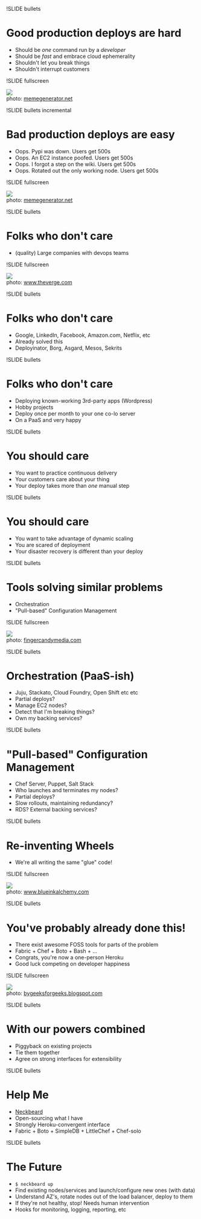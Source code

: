 !SLIDE bullets
# Good production deploys are hard

* Should be *one* command run by a *developer*
* Should be *fast* and embrace cloud ephemerality
* Shouldn't let you break things
* Shouldn't interrupt customers

!SLIDE fullscreen

<img src="neckbeard.jpg">
<br />
<div class="photo-credits">
        photo: <a href="http://memegenerator.net/Richard-Stallman/images/new/alltime/page/2">
memegenerator.net</a>
</div>

!SLIDE bullets incremental
# Bad production deploys are easy

* Oops. Pypi was down. Users get 500s
* Oops. An EC2 instance poofed. Users get 500s
* Oops. I forgot a step on the wiki. Users get 500s
* Oops. Rotated out the only working node. Users get 500s

!SLIDE fullscreen

<img src="deploy_disaster.jpg">
<br />
<div class="photo-credits">
        photo: <a href="http://memegenerator.net/instance/36234685">
memegenerator.net</a>
</div>

!SLIDE bullets
# Folks who don't care

* (quality) Large companies with devops teams

!SLIDE fullscreen

<img src="smiling_google_dude.jpg">
<br />
<div class="photo-credits">
        photo: <a href="http://www.theverge.com/2013/2/13/3986794/vince-vaughn-and-owen-wilson-go-to-google-in-the-trailer-for-the-internship">
www.theverge.com</a>
</div>

!SLIDE bullets
# Folks who don't care

* Google, LinkedIn, Facebook, Amazon.com, Netflix, etc
* Already solved this
* Deployinator, Borg, Asgard, Mesos, Sekrits

!SLIDE bullets
# Folks who don't care

* Deploying known-working 3rd-party apps (Wordpress)
* Hobby projects
* Deploy once per month to your one co-lo server
* On a PaaS and very happy

!SLIDE bullets
# You should care

* You want to practice continuous delivery
* Your customers care about your thing
* Your deploy takes more than *one* manual step

!SLIDE bullets
# You should care

* You want to take advantage of dynamic scaling
* You are scared of deployment
* Your disaster recovery is different than your deploy

!SLIDE bullets
# Tools solving similar problems

* Orchestration
* "Pull-based" Configuration Management

!SLIDE fullscreen

<img src="square_peg.jpg">
<br />
<div class="photo-credits">
        photo: <a href="http://fingercandymedia.com/5104-square-peg-in-a-round-hole-social-media">
fingercandymedia.com</a>
</div>

!SLIDE bullets
# Orchestration (PaaS-ish)

* Juju, Stackato, Cloud Foundry, Open Shift etc etc
* Partial deploys?
* Manage EC2 nodes?
* Detect that I'm breaking things?
* Own my backing services?

!SLIDE bullets
# "Pull-based" Configuration Management

* Chef Server, Puppet, Salt Stack
* Who launches and terminates my nodes?
* Partial deploys?
* Slow rollouts, maintaining redundancy?
* RDS? External backing services?

!SLIDE bullets
# Re-inventing Wheels

* We're all writing the same "glue" code!

!SLIDE fullscreen

<img src="reinvented_wheel.jpg">
<br />
<div class="photo-credits">
        photo: <a href="http://www.blueinkalchemy.com/2010/10/18/reinventing-the-wheel/">
www.blueinkalchemy.com</a>
</div>

!SLIDE bullets
# You've probably already done this!

* There exist awesome FOSS tools for parts of the problem
* Fabric + Chef + Boto + Bash + ...
* Congrats, you're now a one-person Heroku
* Good luck competing on developer happiness

!SLIDE fullscreen

<img src="with_our_powers_combined.jpg">
<br />
<div class="photo-credits">
        photo: <a href="http://bygeeksforgeeks.blogspot.com/2012/10/flashback-friday-captain-planet-and_13.html">
bygeeksforgeeks.blogspot.com</a>
</div>

!SLIDE bullets
# With our powers combined

* Piggyback on existing projects
* Tie them together
* Agree on strong interfaces for extensibility

!SLIDE bullets
# Help Me

* [Neckbeard](https://github.com/winhamwr/neckbeard)
* Open-sourcing what I have
* Strongly Heroku-convergent interface
* Fabric + Boto + SimpleDB + LittleChef + Chef-solo

!SLIDE bullets
# The Future

* `$ neckbeard up`
* Find existing nodes/services and launch/configure new ones (with data)
* Understand AZ's, rotate nodes out of the load balancer, deploy to them
* If they're not healthy, stop! Needs human intervention
* Hooks for monitoring, logging, reporting, etc
